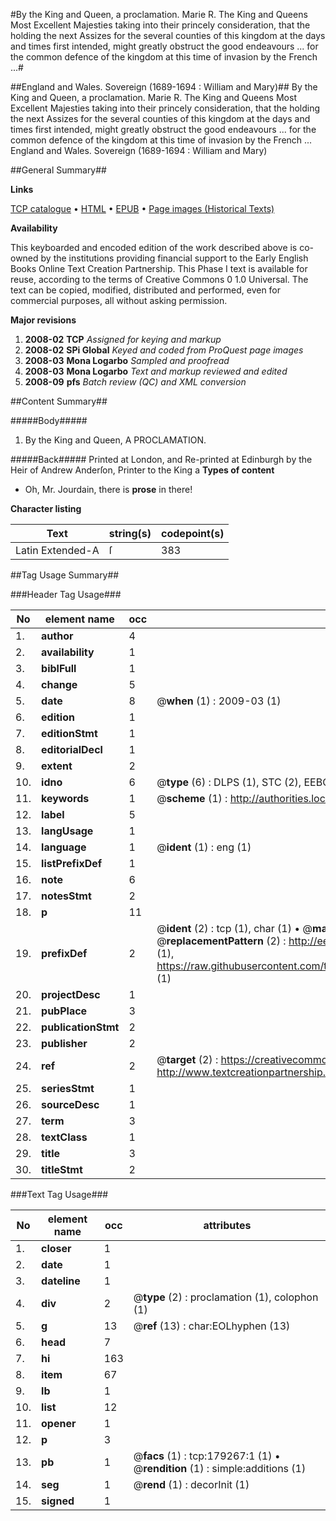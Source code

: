 #By the King and Queen, a proclamation. Marie R. The King and Queens Most Excellent Majesties taking into their princely consideration, that the holding the next Assizes for the several counties of this kingdom at the days and times first intended, might greatly obstruct the good endeavours ... for the common defence of the kingdom at this time of invasion by the French ...#

##England and Wales. Sovereign (1689-1694 : William and Mary)##
By the King and Queen, a proclamation. Marie R. The King and Queens Most Excellent Majesties taking into their princely consideration, that the holding the next Assizes for the several counties of this kingdom at the days and times first intended, might greatly obstruct the good endeavours ... for the common defence of the kingdom at this time of invasion by the French ...
England and Wales. Sovereign (1689-1694 : William and Mary)

##General Summary##

**Links**

[TCP catalogue](http://www.ota.ox.ac.uk/tcp/)  • 
[HTML](http://tei.it.ox.ac.uk/tcp/Texts-HTML/free/B06/B06634.html)  • 
[EPUB](http://tei.it.ox.ac.uk/tcp/Texts-EPUB/free/B06/B06634.epub) • 
[Page images (Historical Texts)](https://data.historicaltexts.jisc.ac.uk/view?pubId=eebo-52529111e&pageId=eebo-52529111e-179267-1)

**Availability**

This keyboarded and encoded edition of the
	       work described above is co-owned by the institutions
	       providing financial support to the Early English Books
	       Online Text Creation Partnership. This Phase I text is
	       available for reuse, according to the terms of Creative
	       Commons 0 1.0 Universal. The text can be copied,
	       modified, distributed and performed, even for
	       commercial purposes, all without asking permission.

**Major revisions**

1. __2008-02__ __TCP__ *Assigned for keying and markup*
1. __2008-02__ __SPi Global__ *Keyed and coded from ProQuest page images*
1. __2008-03__ __Mona Logarbo__ *Sampled and proofread*
1. __2008-03__ __Mona Logarbo__ *Text and markup reviewed and edited*
1. __2008-09__ __pfs__ *Batch review (QC) and XML conversion*

##Content Summary##

#####Body#####

1. By the King and Queen, A PROCLAMATION.

#####Back#####
Printed at London, and Re-printed at Edinburgh by the Heir of Andrew Anderſon, Printer to the King a
**Types of content**

  * Oh, Mr. Jourdain, there is **prose** in there!

**Character listing**


|Text|string(s)|codepoint(s)|
|---|---|---|
|Latin Extended-A|ſ|383|

##Tag Usage Summary##

###Header Tag Usage###

|No|element name|occ|attributes|
|---|---|---|---|
|1.|__author__|4||
|2.|__availability__|1||
|3.|__biblFull__|1||
|4.|__change__|5||
|5.|__date__|8| @__when__ (1) : 2009-03 (1)|
|6.|__edition__|1||
|7.|__editionStmt__|1||
|8.|__editorialDecl__|1||
|9.|__extent__|2||
|10.|__idno__|6| @__type__ (6) : DLPS (1), STC (2), EEBO-CITATION (1), OCLC (1), VID (1)|
|11.|__keywords__|1| @__scheme__ (1) : http://authorities.loc.gov/ (1)|
|12.|__label__|5||
|13.|__langUsage__|1||
|14.|__language__|1| @__ident__ (1) : eng (1)|
|15.|__listPrefixDef__|1||
|16.|__note__|6||
|17.|__notesStmt__|2||
|18.|__p__|11||
|19.|__prefixDef__|2| @__ident__ (2) : tcp (1), char (1)  •  @__matchPattern__ (2) : ([0-9\-]+):([0-9IVX]+) (1), (.+) (1)  •  @__replacementPattern__ (2) : http://eebo.chadwyck.com/downloadtiff?vid=$1&page=$2 (1), https://raw.githubusercontent.com/textcreationpartnership/Texts/master/tcpchars.xml#$1 (1)|
|20.|__projectDesc__|1||
|21.|__pubPlace__|3||
|22.|__publicationStmt__|2||
|23.|__publisher__|2||
|24.|__ref__|2| @__target__ (2) : https://creativecommons.org/publicdomain/zero/1.0/ (1), http://www.textcreationpartnership.org/docs/. (1)|
|25.|__seriesStmt__|1||
|26.|__sourceDesc__|1||
|27.|__term__|3||
|28.|__textClass__|1||
|29.|__title__|3||
|30.|__titleStmt__|2||


###Text Tag Usage###

|No|element name|occ|attributes|
|---|---|---|---|
|1.|__closer__|1||
|2.|__date__|1||
|3.|__dateline__|1||
|4.|__div__|2| @__type__ (2) : proclamation (1), colophon (1)|
|5.|__g__|13| @__ref__ (13) : char:EOLhyphen (13)|
|6.|__head__|7||
|7.|__hi__|163||
|8.|__item__|67||
|9.|__lb__|1||
|10.|__list__|12||
|11.|__opener__|1||
|12.|__p__|3||
|13.|__pb__|1| @__facs__ (1) : tcp:179267:1 (1)  •  @__rendition__ (1) : simple:additions (1)|
|14.|__seg__|1| @__rend__ (1) : decorInit (1)|
|15.|__signed__|1||
